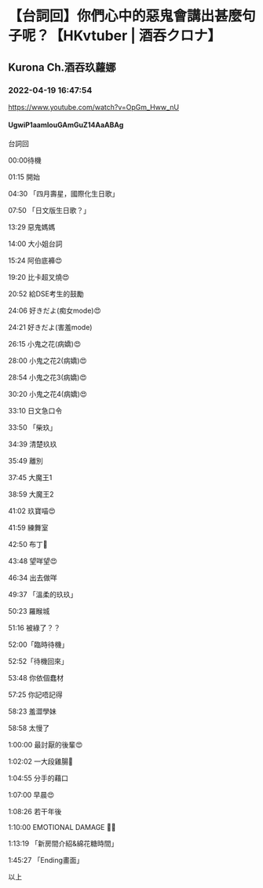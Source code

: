 # 【台詞回】你們心中的惡鬼會講出甚麼句子呢？【HKvtuber | 酒吞クロナ】

## Kurona Ch.酒吞玖蘿娜

### 2022-04-19 16:47:54

https://www.youtube.com/watch?v=OpGm_Hww_nU

#### UgwiP1aamIouGAmGuZ14AaABAg

台詞回

00:00待機

01:15 開始

04:30 「四月壽星，國際化生日歌」

07:50 「日文版生日歌？」

13:29 惡鬼媽媽

14:00 大小姐台詞

15:24 阿伯底褲😍

19:20 比卡超叉燒😍

20:52 給DSE考生的鼓勵

24:06 好きだよ(痴女mode)😍

24:21 好きだよ(害羞mode)

26:15 小鬼之花(病嬌)😍

28:00 小鬼之花2(病嬌)😍

28:54 小鬼之花3(病嬌)😍

30:20 小鬼之花4(病嬌)😍

33:10 日文急口令

33:50 「柴玖」

34:39 清楚玖玖

35:49 離別

37:45 大魔王1

38:59 大魔王2

41:02 玖寶喵😍

41:59 練舞室

42:50 布丁🤣

43:48 望咩望😍

46:34 出去做咩

49:37 「溫柔的玖玖」

50:23 羅睺城

51:16 被綠了？？

52:00「臨時待機」

52:52「待機回來」

53:48 你依個蠢材

57:25 你記唔記得

58:23 羞澀學妹

58:58 太慢了

1:00:00 最討厭的後輩😍

1:02:02 一大段雞腸🤣

1:04:55 分手的藉口

1:07:00 早晨😍

1:08:26 若干年後

1:10:00 EMOTIONAL DAMAGE 🤣😍

1:13:19 「新房間介紹&綿花糖時間」

1:45:27 「Ending畫面」

以上

